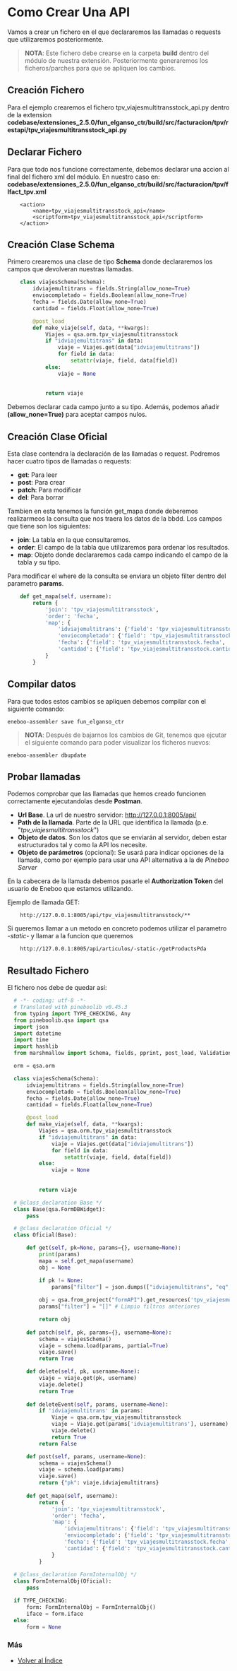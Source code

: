# Como Crear Una API

Vamos a crear un fichero en el que declararemos las llamadas o requests que utilizaremos posteriormente.

> **NOTA**: Este fichero debe crearse en la carpeta **build** dentro del módulo de nuestra extensión. Posteriormente generaremos los ficheros/parches para que se apliquen los cambios.


## Creación Fichero

Para el ejemplo crearemos el fichero tpv_viajesmultitransstock_api.py dentro de la extension **codebase/extensiones_2.5.0/fun_elganso_ctr/build/src/facturacion/tpv/restapi/tpv_viajesmultitransstock_api.py**


## Declarar Fichero

Para que todo nos funcione correctamente, debemos declarar una accion al final del fichero xml del módulo. En nuestro caso en:
**codebase/extensiones_2.5.0/fun_elganso_ctr/build/src/facturacion/tpv/flfact_tpv.xml**
```
	<action>
		<name>tpv_viajesmultitransstock_api</name>
		<scriptform>tpv_viajesmultitransstock_api</scriptform>
	</action>
```

## Creación Clase Schema
Primero crearemos una clase de tipo **Schema** donde declararemos los campos que devolveran nuestras llamadas.

```py
    class viajesSchema(Schema):
        idviajemultitrans = fields.String(allow_none=True)
        enviocompletado = fields.Boolean(allow_none=True)
        fecha = fields.Date(allow_none=True)
        cantidad = fields.Float(allow_none=True)

        @post_load
        def make_viaje(self, data, **kwargs):
            Viajes = qsa.orm.tpv_viajesmultitransstock
            if "idviajemultitrans" in data:
                viaje = Viajes.get(data["idviajemultitrans"])
                for field in data:
                    setattr(viaje, field, data[field])
            else:
                viaje = None
            
            
            return viaje
```

Debemos declarar cada campo junto a su tipo. Además, podemos añadir **(allow_none=True)** para aceptar campos nulos.


## Creación Clase Oficial

Esta clase contendra la declaración de las llamadas o request. Podremos hacer cuatro tipos de llamadas o requests:
* **get**: Para leer
* **post**: Para crear
* **patch**: Para modificar
* **del**: Para borrar

Tambien en esta tenemos la función get_mapa donde deberemos realizarmeos la consulta que nos traera los datos de la bbdd. Los campos que tiene son los siguientes:
* **join**: La tabla en la que consultaremos.
* **order**: El campo de la tabla que utilizaremos para ordenar los resultados.
* **map**: Objeto donde declararemos cada campo indicando el campo de la tabla y su tipo.

Para modificar el where de la consulta se enviara un objeto filter dentro del parametro **params**.

```py
    def get_mapa(self, username):
        return {
            'join': 'tpv_viajesmultitransstock',
            'order': 'fecha',
            'map': {
                'idviajemultitrans': {'field': 'tpv_viajesmultitransstock.idviajemultitrans', 'type': 'string'},
                'enviocompletado': {'field': 'tpv_viajesmultitransstock.enviocompletado', 'type': 'boolean'},
                'fecha': {'field': 'tpv_viajesmultitransstock.fecha', 'type': 'date'},
                'cantidad': {'field': 'tpv_viajesmultitransstock.cantidad', 'type': 'float'}
            }
        }   
```

## Compilar datos

Para que todos estos cambios se apliquen debemos compilar con el siguiente comando:

```
eneboo-assembler save fun_elganso_ctr
```


> **NOTA**: Después de bajarnos los cambios de Git, tenemos que ejcutar el siguiente comando para poder visualizar los ficheros nuevos:

```
eneboo-assembler dbupdate
```


## Probar llamadas

Podemos comprobar que las llamadas que hemos creado funcionen correctamente ejecutandolas desde **Postman**.

* **Url Base**. La url de nuestro servidor: http://127.0.0.1:8005/api/
* **Path de la llamada**. Parte de la URL que identifica la llamada (p.e. "*tpv_viajesmultitransstock*")
* **Objeto de datos**. Son los datos que se enviarán al servidor, deben estar estructurados tal y como la API los necesite.
* **Objeto de parámetros** (opcional): Se usará para indicar opciones de la llamada, como por ejemplo para usar una API alternativa a la de *Pineboo Server*

En la cabecera de la llamada debemos pasarle el **Authorization Token** del usuario de Eneboo que estamos utilizando.

Ejemplo de llamada GET:
```
    http://127.0.0.1:8005/api/tpv_viajesmultitransstock/**
```

Si queremos llamar a un metodo en concreto podemos utilizar el parametro *-static-* y llamar a la funcion que queremos
```
    http://127.0.0.1:8005/api/articulos/-static-/getProductsPda
```

## Resultado Fichero 
El fichero nos debe de quedar así:
  ```py
    # -*- coding: utf-8 -*-
    # Translated with pineboolib v0.45.3
    from typing import TYPE_CHECKING, Any
    from pineboolib.qsa import qsa 
    import json
    import datetime
    import time
    import hashlib
    from marshmallow import Schema, fields, pprint, post_load, ValidationError, validate

    orm = qsa.orm

    class viajesSchema(Schema):
        idviajemultitrans = fields.String(allow_none=True)
        enviocompletado = fields.Boolean(allow_none=True)
        fecha = fields.Date(allow_none=True)
        cantidad = fields.Float(allow_none=True)

        @post_load
        def make_viaje(self, data, **kwargs):
            Viajes = qsa.orm.tpv_viajesmultitransstock
            if "idviajemultitrans" in data:
                viaje = Viajes.get(data["idviajemultitrans"])
                for field in data:
                    setattr(viaje, field, data[field])
            else:
                viaje = None
            
            
            return viaje

    # @class_declaration Base */
    class Base(qsa.FormDBWidget):
        pass

    # @class_declaration Oficial */
    class Oficial(Base):

        def get(self, pk=None, params={}, username=None):
            print(params)
            mapa = self.get_mapa(username) 
            obj = None

            if pk != None:
                params["filter"] = json.dumps(["idviajemultitrans", "eq", str(pk)])
            
            obj = qsa.from_project("formAPI").get_resources('tpv_viajesmultitransstock', params, mapa, username)    
            params["filter"] = "[]" # Limpio filtros anteriores

            return obj
        
        def patch(self, pk, params={}, username=None):
            schema = viajesSchema()
            viaje = schema.load(params, partial=True)
            viaje.save()
            return True

        def delete(self, pk, username=None):
            viaje = viaje.get(pk, username)
            viaje.delete()
            return True
        
        def deleteEvent(self, params, username=None):
            if 'idviajemultitrans' in params:
                Viaje = qsa.orm.tpv_viajesmultitransstock
                viaje = Viaje.get(params['idviajemultitrans'], username)
                viaje.delete()
                return True
            return False

        def post(self, params, username=None):
            schema = viajesSchema()
            viaje = schema.load(params)
            viaje.save()
            return {"pk": viaje.idviajemultitrans}
        
        def get_mapa(self, username):
            return {
                'join': 'tpv_viajesmultitransstock',
                'order': 'fecha',
                'map': {
                    'idviajemultitrans': {'field': 'tpv_viajesmultitransstock.idviajemultitrans', 'type': 'string'},
                    'enviocompletado': {'field': 'tpv_viajesmultitransstock.enviocompletado', 'type': 'boolean'},
                    'fecha': {'field': 'tpv_viajesmultitransstock.fecha', 'type': 'date'},
                    'cantidad': {'field': 'tpv_viajesmultitransstock.cantidad', 'type': 'float'}
                }
            }
        
    # @class_declaration FormInternalObj */
    class FormInternalObj(Oficial):
        pass

    if TYPE_CHECKING:
        form: FormInternalObj = FormInternalObj()
        iface = form.iface
    else:
        form = None
  ```


### Más

  * [Volver al Índice](./index.md)